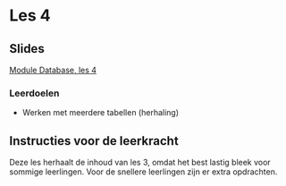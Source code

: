# Les 4

## Slides

[Module Database, les 4](https://slides.com/felienne/pidk-k3-m2-l4)

### Leerdoelen

* Werken met meerdere tabellen (herhaling)

## Instructies voor de leerkracht <a href="instructies-voor-de-leerkracht" id="instructies-voor-de-leerkracht"></a>

Deze les herhaalt de inhoud van les 3, omdat het best lastig bleek voor sommige leerlingen. Voor de snellere leerlingen zijn er extra opdrachten.



##
